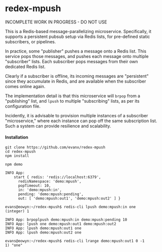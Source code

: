 
# redex-mpush

INCOMPLETE WORK IN PROGRESS - DO NOT USE

This is a Redis-based message-parallelizing microservice. Specifically, it supports a persistent pubsub setup via Redis lists, for pre-defined static subscribers, or pipelines.

In practice, some "publisher" pushes a message onto a Redis list. This service pops those messages, and pushes each message onto multiple "subscriber" lists. Each subscriber pops messages from their own dedicated Redis list.

Clearly if a subscriber is offline, its incoming messages are "persistent" since they accumulate in Redis, and are available when the subscriber comes online again.

The implementation detail is that this microservice will `brpop` from a "publishing" list, and `lpush` to multiple "subscribing" lists, as per its configuration file.

Incidently, it is advisable to provision multiple instances of a subscriber "microservice," where each instance can pop off the same subscription list. Such a system can provide resilience and scalability.


#### Installation

```shell
git clone https://github.com/evanx/redex-mpush
cd redex-mpush
npm install
```

```shell
npm demo
```

```shell
INFO App:
    start { redis: 'redis://localhost:6379',
      redisNamespace: 'demo:mpush',
      popTimeout: 10,
      in: 'demo:mpush:in',
      pending: 'demo:mpush:pending',
      out: [ 'demo:mpush:out1', 'demo:mpush:out2' ] }
```

```shell
evans@eowyn:~/redex-mpush$ redis-cli lpush demo:mpush:in one
(integer) 1
```

```
INFO App: brpoplpush demo:mpush:in demo:mpush:pending 10
INFO App: lpush one demo:mpush:out1 demo:mpush:out2
INFO App: lpush demo:mpush:out1 one
INFO App: lpush demo:mpush:out2 one
```

```shell
evans@eowyn:~/redex-mpush$ redis-cli lrange demo:mpush:out1 0 -1
1) "one"
```

